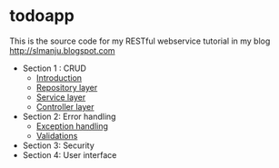 # todoapp
This is the source code for my RESTful webservice tutorial in my blog http://slmanju.blogspot.com

* Section 1 : CRUD
    * [Introduction](http://slmanju.blogspot.com/2018/01/rest-tutorial-introduction.html)
    * [Repository layer](http://slmanju.blogspot.com/2018/01/create-repository.html)
    * [Service layer](http://slmanju.blogspot.com/2018/01/rest-tutorial-create-service-layer.html)
    * [Controller layer](http://slmanju.blogspot.com/2018/01/rest-tutorial-controller-layer.html)
* Section 2: Error handling
   * [Exception handling](http://slmanju.blogspot.com/2018/01/rest-tutorial-error-handling.html)
   * [Validations](http://slmanju.blogspot.com/2018/01/rest-tutorial-validations.html)
* Section 3: Security
* Section 4: User interface
